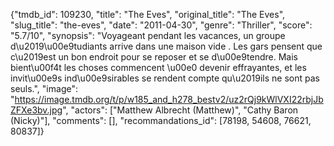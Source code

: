 {"tmdb_id": 109230, "title": "The Eves", "original_title": "The Eves", "slug_title": "the-eves", "date": "2011-04-30", "genre": "Thriller", "score": "5.7/10", "synopsis": "Voyageant pendant les vacances, un groupe d\u2019\u00e9tudiants arrive dans une maison vide . Les gars pensent que c\u2019est un bon endroit pour se reposer et se d\u00e9tendre. Mais bient\u00f4t les choses commencent \u00e0 devenir effrayantes, et les invit\u00e9s ind\u00e9sirables se rendent compte qu\u2019ils ne sont pas seuls.", "image": "https://image.tmdb.org/t/p/w185_and_h278_bestv2/uz2rQj9kWlVXI22rbjJbZFXe3bv.jpg", "actors": ["Matthew Albrecht (Matthew)", "Cathy Baron (Nicky)"], "comments": [], "recommandations_id": [78198, 54608, 76621, 80837]}